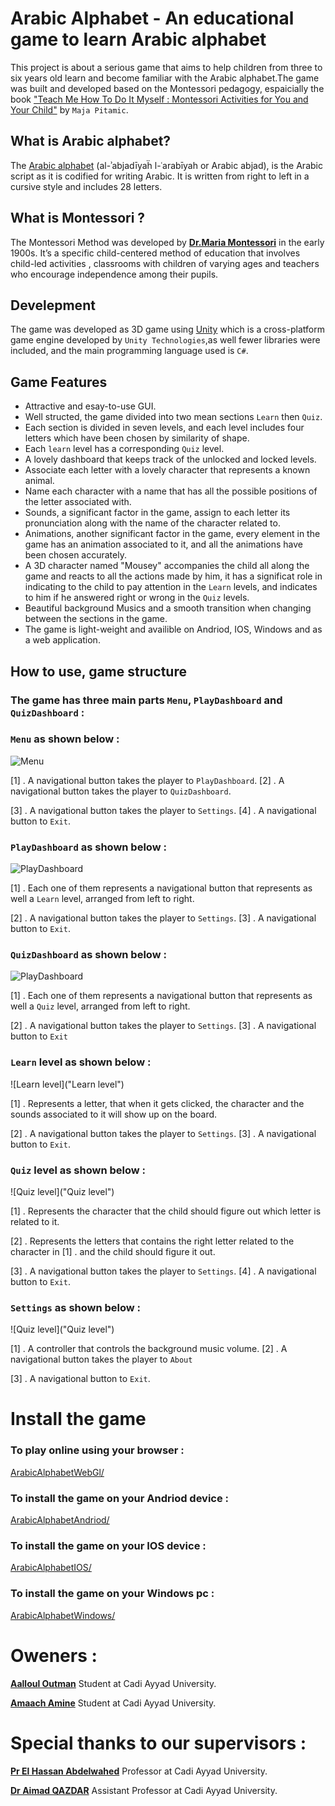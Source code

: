 # Arabic Alphabet - An educational game to learn Arabic alphabet
This project is about a serious game that aims to help children from three to six years old learn and become familiar with the Arabic alphabet.The game was built and developed based on the Montessori pedagogy, espaicially the book ["Teach Me How To Do It Myself : Montessori Activities for You and Your Child"](https://www.amazon.com/Teach-Me-Myself-Montessori-Activities/dp/0764127896) by `Maja Pitamic`.


## What is Arabic alphabet?
The [Arabic alphabet](https://en.wikipedia.org/wiki/Arabic_alphabet) (al-ʾabjadīyaḧ l-ʿarabīyah or Arabic abjad), is the Arabic script as it is codified for writing Arabic. It is written from right to left in a cursive style and includes 28 letters.


## What is Montessori ?
The Montessori Method was developed by **[Dr.Maria Montessori](https://en.wikipedia.org/wiki/Maria_Montessori)** in the early 1900s. It’s a specific child-centered method of education that involves child-led activities , classrooms with children of varying ages and teachers who encourage independence among their pupils.

## Develepment
The game was developed as 3D game using [Unity](https://en.wikipedia.org/wiki/Unity_(game_engine)) which is a cross-platform game engine developed by `Unity Technologies`,as well fewer libraries were included, and the main programming language used is `C#`.

## Game Features
- Attractive and esay-to-use GUI.
- Well structed, the game divided into two mean sections `Learn` then `Quiz`.
- Each section is divided in seven levels, and each level includes four letters which have been chosen by similarity of shape.
- Each `learn` level has a corresponding `Quiz` level.
- A lovely dashboard that keeps track of the unlocked and locked levels.
- Associate each letter with a lovely character that represents a known animal.
- Name each character with a name that has all the possible positions of the letter associated with.
- Sounds, a significant factor in the game, assign to each letter its pronunciation along with the name of the character related to.
- Animations, another significant factor in the game, every element in the game has an animation associated to it, and all the animations
have been chosen accurately.
- A 3D character named "Mousey" accompanies the child all along the game and reacts to all the actions made by him, it has a significat role
in indicating to the child to pay attention in the `Learn` levels, and indicates to him if he answered right or wrong in the `Quiz` levels.
- Beautiful background Musics and a smooth transition when changing between the sections in the game.
- The game is light-weight and availible on Andriod, IOS, Windows and as a web application.

## How to use, game structure

### The game has three main parts `Menu`, `PlayDashboard` and `QuizDashboard` :

### `Menu` as shown below :

![Menu](https://www.fusionconnect.com/sites/fusionconnect/assets/Image/blog/blog111218-mbps.jpg "Menu")

[1] . A navigational button takes the player to `PlayDashboard`. [2] . A navigational button takes the player to `QuizDashboard`.

[3] . A navigational button takes the player to `Settings`. [4] . A navigational button to `Exit`.


### `PlayDashboard` as shown below :

![PlayDashboard]("PlayDashboard")

[1] . Each one of them represents a navigational button that represents as well a `Learn` level, arranged from left to right.

[2] . A navigational button takes the player to `Settings`. [3] . A navigational button to `Exit`.


### `QuizDashboard` as shown below :

![PlayDashboard]("QuizDashboard")

[1] . Each one of them represents a navigational button that represents as well a `Quiz` level, arranged from left to right.

[2] . A navigational button takes the player to `Settings`. [3] . A navigational button to `Exit`


### `Learn` level as shown below :

![Learn level]("Learn level")

[1] . Represents a letter, that when it gets clicked, the character and the sounds associated to it will show up on the board.

[2] . A navigational button takes the player to `Settings`. [3] . A navigational button to `Exit`.


### `Quiz` level as shown below :

![Quiz level]("Quiz level")

[1] . Represents the character that the child should figure out which letter is related to it.

[2] . Represents the letters that contains the right letter related to the character in [1] . and the child should figure it out.

[3] . A navigational button takes the player to `Settings`. [4] . A navigational button to `Exit`.


### `Settings` as shown below :

![Quiz level]("Quiz level")

[1] . A controller that controls the background music volume. [2] . A navigational button takes the player to `About`

[3] . A navigational button to `Exit`.


# Install the game 

### To play online using your browser : 

[ArabicAlphabetWebGl/]()

### To install the game on your Andriod device : 

[ArabicAlphabetAndriod/]()

### To install the game on your IOS device : 

[ArabicAlphabetIOS/]()

### To install the game on your Windows pc : 

[ArabicAlphabetWindows/]()

# Oweners :

**[Aalloul Outman](https://www.linkedin.com/in/outmane-aalloul-39860814b/)** Student at Cadi Ayyad University. 


**[Amaach Amine](https://www.linkedin.com/in/amine-amaach/)** Student at Cadi Ayyad University.

# Special thanks to our supervisors :

**[Pr El Hassan Abdelwahed](https://www.linkedin.com/in/el-hassan-abdelwahed-88403320/)** Professor at Cadi Ayyad University.


**[Dr Aimad QAZDAR](https://www.linkedin.com/in/aimad-qazdar-2957181a/)** Assistant Professor at Cadi Ayyad University.
